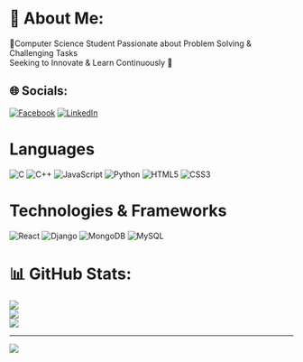 # 💫 About Me:
🚀Computer Science Student Passionate about Problem Solving & Challenging Tasks <br> Seeking to Innovate & Learn Continuously 🌟


## 🌐 Socials:
[![Facebook](https://img.shields.io/badge/Facebook-%231877F2.svg?logo=Facebook&logoColor=white)](https://facebook.com/100078403818346) [![LinkedIn](https://img.shields.io/badge/LinkedIn-%230077B5.svg?logo=linkedin&logoColor=white)](https://linkedin.com/in/khaledahmad01) 

# Languages
![C](https://img.shields.io/badge/c-%2300599C.svg?style=for-the-badge&logo=c&logoColor=white) ![C++](https://img.shields.io/badge/c++-%2300599C.svg?style=for-the-badge&logo=c%2B%2B&logoColor=white) ![JavaScript](https://img.shields.io/badge/javascript-%23323330.svg?style=for-the-badge&logo=javascript&logoColor=%23F7DF1E) ![Python](https://img.shields.io/badge/python-3670A0?style=for-the-badge&logo=python&logoColor=ffdd54) ![HTML5](https://img.shields.io/badge/HTML5-%23E34F26.svg?style=for-the-badge&logo=html5&logoColor=white) ![CSS3](https://img.shields.io/badge/CSS3-%231572B6.svg?style=for-the-badge&logo=css3&logoColor=white)

# Technologies & Frameworks
![React](https://img.shields.io/badge/react-%2320232a.svg?style=for-the-badge&logo=react&logoColor=%2361DAFB) ![Django](https://img.shields.io/badge/django-%23092E20.svg?style=for-the-badge&logo=django&logoColor=white) ![MongoDB](https://img.shields.io/badge/MongoDB-%234ea94b.svg?style=for-the-badge&logo=mongodb&logoColor=white) ![MySQL](https://img.shields.io/badge/mysql-%2300000f.svg?style=for-the-badge&logo=mysql&logoColor=white)


# 📊 GitHub Stats:
![](https://github-readme-stats.vercel.app/api?username=khaledahmad1&theme=dark&hide_border=false&include_all_commits=false&count_private=false)<br/>
![](https://github-readme-streak-stats.herokuapp.com/?user=khaledahmad1&theme=dark&hide_border=false)<br/>
![](https://github-readme-stats.vercel.app/api/top-langs/?username=khaledahmad1&theme=dark&hide_border=false&include_all_commits=false&count_private=false&layout=compact)

---
[![](https://visitcount.itsvg.in/api?id=khaledahmad1&icon=0&color=0)](https://visitcount.itsvg.in)

<!-- Proudly created with GPRM ( https://gprm.itsvg.in ) -->

